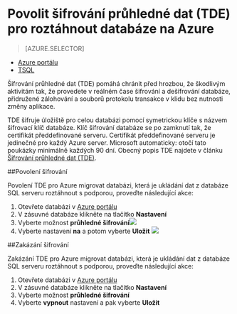 <properties
   pageTitle="Povolit šifrování průhledné dat (TDE) pro roztáhnout databáze systému SQL Server na Azure | Microsoft Azure"
   description="Povolit šifrování průhledné dat (TDE) pro roztáhnout databáze systému SQL Server na Azure"
   services="sql-server-stretch-database"
   documentationCenter=""
   authors="douglaslMS"
   manager="barbkess"
   editor=""/>

<tags
   ms.service="sql-server-stretch-database"
   ms.workload="data-management"
   ms.tgt_pltfrm="na"
   ms.devlang="na"
   ms.topic="article"
   ms.date="06/14/2016"
   ms.author="douglaslMS"/>

# <a name="enable-transparent-data-encryption-tde-for-stretch-database-on-azure"></a>Povolit šifrování průhledné dat (TDE) pro roztáhnout databáze na Azure
> [AZURE.SELECTOR]
- [Azure portálu](sql-server-stretch-database-encryption-tde.md)
- [TSQL](sql-server-stretch-database-tde-tsql.md)

Šifrování průhledné dat (TDE) pomáhá chránit před hrozbou, že škodlivým aktivitám tak, že provedete v reálném čase šifrování a dešifrování databáze, přidružené zálohování a souborů protokolu transakce v klidu bez nutnosti změny aplikace.

TDE šifruje úložiště pro celou databázi pomocí symetrickou klíče s názvem šifrovací klíč databáze. Klíč šifrování databáze se po zamknutí tak, že certifikát předdefinované serveru. Certifikát předdefinované serveru je jedinečné pro každý Azure server. Microsoft automaticky: otočí tato poukázky minimálně každých 90 dní. Obecný popis TDE najdete v článku [Šifrování průhledné dat (TDE)].

##<a name="enabling-encryption"></a>Povolení šifrování

Povolení TDE pro Azure migrovat databázi, která je ukládání dat z databáze SQL serveru roztáhnout s podporou, proveďte následující akce:

1. Otevřete databázi v [Azure portálu](https://portal.azure.com)
2. V zásuvné databáze klikněte na tlačítko **Nastavení**
3. Vyberte možnost **průhledné šifrování**![][1]
4. Vyberte nastavení **na** a potom vyberte **Uložit**
![][2]


##<a name="disabling-encryption"></a>Zakázání šifrování

Zakázání TDE pro Azure migrovat databázi, která je ukládání dat z databáze SQL serveru roztáhnout s podporou, proveďte následující akce:

1. Otevřete databázi v [Azure portálu](https://portal.azure.com)
2. V zásuvné databáze klikněte na tlačítko **Nastavení**
3. Vyberte možnost **průhledné šifrování**
4. Vyberte **vypnout** nastavení a pak vyberte **Uložit**




<!--Anchors-->
[Šifrování průhledné dat (TDE)]: https://msdn.microsoft.com/library/bb934049.aspx


<!--Image references-->
[1]: ./media/sql-server-stretch-database-encryption-tde/stretchtde1.png
[2]: ./media/sql-server-stretch-database-encryption-tde/stretchtde2.png


<!--Link references-->
